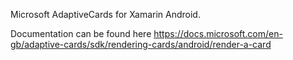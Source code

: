 Microsoft AdaptiveCards for Xamarin Android.

Documentation can be found here https://docs.microsoft.com/en-gb/adaptive-cards/sdk/rendering-cards/android/render-a-card
